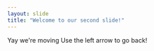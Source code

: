 ```yaml
---
layout: slide
title: "Welcome to our second slide!"
---
```

Yay we're moving
Use the left arrow to go back!

